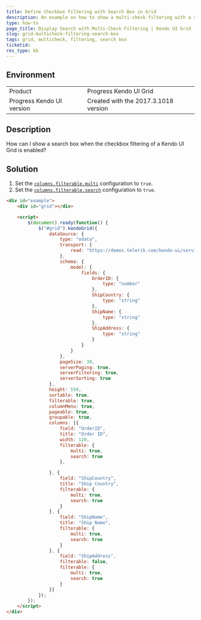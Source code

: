 ```yaml
---
title: Define Checkbox Filtering with Search Box in Grid
description: An example on how to show a multi-check filtering with a search box in the Kendo UI Grid.
type: how-to
page_title: Display Search with Multi-Check Filtering | Kendo UI Grid
slug: grid-multicheck-filtering-search-box
tags: grid, multicheck, filtering, search box
ticketid:
res_type: kb
---
```


## Environment

<table>
 <tr>
  <td>Product</td>
  <td>Progress Kendo UI Grid</td>
 </tr>
 <tr>
  <td>Progress Kendo UI version</td>
  <td>Created with the 2017.3.1018 version</td>
 </tr>
</table>

## Description

How can I show a search box when the checkbox filtering of a Kendo UI Grid is enabled?

## Solution

1. Set the [`columns.filterable.multi`](https://docs.telerik.com/kendo-ui/api/javascript/ui/grid#configuration-columns.filterable.multi) configuration to `true`.
1. Set the [`columns.filterable.search`](https://docs.telerik.com/kendo-ui/api/javascript/ui/grid#configuration-columns.filterable.search) configuration to `true`.

```html
<div id="example">
    <div id="grid"></div>

    <script>
        $(document).ready(function() {
            $("#grid").kendoGrid({
                dataSource: {
                    type: "odata",
                    transport: {
                        read: "https://demos.telerik.com/kendo-ui/service/Northwind.svc/Orders"
                    },
                    schema: {
                        model: {
                            fields: {
                                OrderID: {
                                    type: "number"
                                },
                                ShipCountry: {
                                    type: "string"
                                },
                                ShipName: {
                                    type: "string"
                                },
                                ShipAddress: {
                                    type: "string"
                                }
                            }
                        }
                    },
                    pageSize: 30,
                    serverPaging: true,
                    serverFiltering: true,
                    serverSorting: true
                },
                height: 550,
                sortable: true,
                filterable: true,
                columnMenu: true,
                pageable: true,
                groupable: true,
                columns: [{
                    field: "OrderID",
                    title: "Order ID",
                    width: 120,
                    filterable: {
                        multi: true,
                        search: true
                    },

                }, {
                    field: "ShipCountry",
                    title: "Ship Country",
                    filterable: {
                        multi: true,
                        search: true
                    }
                }, {
                    field: "ShipName",
                    title: "Ship Name",
                    filterable: {
                        multi: true,
                        search: true
                    }
                }, {
                    field: "ShipAddress",
                    filterable: false,
                    filterable: {
                        multi: true,
                        search: true
                    }
                }]
            });
        });
    </script>
</div>
```
